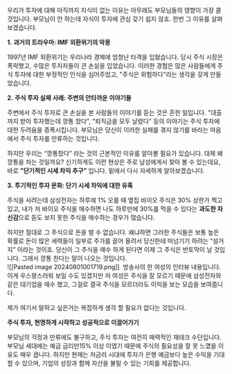 우리가 투자에 대해 아직까지 지식이 없는 이유는 아무래도 부모님들의 영향이 가장 클 것입니다. 부모님이 안 하는데 자식이 투자에 관심 갖기 쉽지 않죠. 한번 그 이유를 살펴 보겠습니다.

**1.** **과거의 트라우마: IMF 외환위기의 악몽**

1997년 IMF 외환위기는 우리나라 경제에 엄청난 타격을 입혔습니다. 당시 주식 시장은 폭락했고, 수많은 투자자들이 큰 손실을 입었습니다. 이러한 경험은 많은 사람들에게 주식 투자에 대한 부정적인 인식을 심어주었고, "주식은 위험하다"라는 생각을 갖게 만들었습니다.

**2.** **주식 투자 실패 사례: 주변의 안타까운 이야기들**

주변에서 주식 투자로 큰 손실을 본 사람들의 이야기를 듣는 것은 흔한 일입니다. "대출까지 받아 투자했는데 깡통 찼다", "퇴직금을 모두 날렸다" 등의 이야기는 주식 투자에 대한 두려움을 증폭시킵니다. 부모님은 당신이 이러한 실패를 겪지 않기를 바라는 마음에서 주식 투자를 만류하는 것입니다.  
  
하지만 우리는 “깡통찼다” 라는 것의 근본적인 이유를 알아볼 필요가 있습니다. 대체 왜 깡통을 차는 것일까요? 신기하게도 이런 현상은 주로 남성에게서 찾아 볼 수 있는데요, 바로 **”단기적인 시세 차익 추구”** 입니다. 밑에서 다시 자세하게 알아보겠습니다.

**3.** **투기적인 투자 문화: 단기 시세 차익에 대한 유혹**

주식을 사려는데 삼성전자는 하루에 1% 오를 때 옆집 바이오 주식은 30% 상한가 찍고 있고, 내가 저 바이오 주식을 매수하면 나도 하루만에 30%를 먹을 수 있다는 **과도한 자신감**으로 듣도 보지 못한 주식을 매수하는 경우가 많습니다.
  
하지만  절대로 그 주식으로 돈을 벌 수 없습니다. 왜냐하면 그러한 주식들은 보통 높은 확률로 돈이 많은 세력들이 일부로 주가를 끌어 올려서 당신한테 떠넘기기 하려는 “설거지” 이라는 것이죠. 당신이 그 주식을 매수 하게 된다면 이제 그 주식은 반토막이 날 것입니다. 그래서 깡통 찬다는 말이 나오는 것입니다.  
![[Pasted image 20240801001719.png]] 
방송사의 한 여성의 인터뷰 내용입니다. 이게 우스꽝스러워 보일 수도 있겠지만 저 여성은 주식을 잘 모르기 때문에 삼성전자와 같은 대기업을 매수 했고, 그걸로 결국 주식을 모르더라도 이익을 보는 모습을 보여줍니다.

제가 여기서 말하고 싶은거는 복잡하게 생각 할 필요가 없다는 것입니다.

**주식 투자, 현명하게 시작하고 성공적으로 이끌어가기**

부모님의 걱정과 만류에도 불구하고, 주식 투자는 여전히 매력적인 재테크 수단입니다. 부모님 세대에는 예금 금리만15% 이상 이였기 때문에 주식의 필요성을 잘 못 느꼈을 이유도 매우 큽니다. 하지만 현재는 저금리 시대에 투자가 은행 예금보다 높은 수익을 기대할 수 있으며, 기업의 성장과 함께 자산을 불릴 수 있는 기회를 제공합니다.